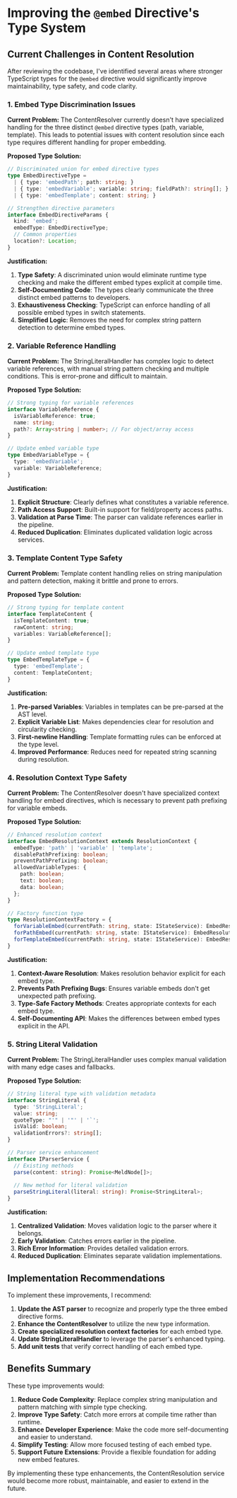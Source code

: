 # Improving the `@embed` Directive's Type System

## Current Challenges in Content Resolution

After reviewing the codebase, I've identified several areas where stronger TypeScript types for the `@embed` directive would significantly improve maintainability, type safety, and code clarity.

### 1. Embed Type Discrimination Issues

**Current Problem:**
The ContentResolver currently doesn't have specialized handling for the three distinct `@embed` directive types (path, variable, template). This leads to potential issues with content resolution since each type requires different handling for proper embedding.

**Proposed Type Solution:**
```typescript
// Discriminated union for embed directive types
type EmbedDirectiveType = 
  | { type: 'embedPath'; path: string; }
  | { type: 'embedVariable'; variable: string; fieldPath?: string[]; }
  | { type: 'embedTemplate'; content: string; }

// Strengthen directive parameters
interface EmbedDirectiveParams {
  kind: 'embed';
  embedType: EmbedDirectiveType;
  // Common properties
  location?: Location;
}
```

**Justification:**
1. **Type Safety**: A discriminated union would eliminate runtime type checking and make the different embed types explicit at compile time.
2. **Self-Documenting Code**: The types clearly communicate the three distinct embed patterns to developers.
3. **Exhaustiveness Checking**: TypeScript can enforce handling of all possible embed types in switch statements.
4. **Simplified Logic**: Removes the need for complex string pattern detection to determine embed types.

### 2. Variable Reference Handling

**Current Problem:**
The StringLiteralHandler has complex logic to detect variable references, with manual string pattern checking and multiple conditions. This is error-prone and difficult to maintain.

**Proposed Type Solution:**
```typescript
// Strong typing for variable references
interface VariableReference {
  isVariableReference: true;
  name: string;
  path?: Array<string | number>; // For object/array access
}

// Update embed variable type
type EmbedVariableType = {
  type: 'embedVariable';
  variable: VariableReference;
}
```

**Justification:**
1. **Explicit Structure**: Clearly defines what constitutes a variable reference.
2. **Path Access Support**: Built-in support for field/property access paths.
3. **Validation at Parse Time**: The parser can validate references earlier in the pipeline.
4. **Reduced Duplication**: Eliminates duplicated validation logic across services.

### 3. Template Content Type Safety

**Current Problem:**
Template content handling relies on string manipulation and pattern detection, making it brittle and prone to errors.

**Proposed Type Solution:**
```typescript
// Strong typing for template content
interface TemplateContent {
  isTemplateContent: true;
  rawContent: string;
  variables: VariableReference[];
}

// Update embed template type
type EmbedTemplateType = {
  type: 'embedTemplate';
  content: TemplateContent;
}
```

**Justification:**
1. **Pre-parsed Variables**: Variables in templates can be pre-parsed at the AST level.
2. **Explicit Variable List**: Makes dependencies clear for resolution and circularity checking.
3. **First-newline Handling**: Template formatting rules can be enforced at the type level.
4. **Improved Performance**: Reduces need for repeated string scanning during resolution.

### 4. Resolution Context Type Safety

**Current Problem:**
The ContentResolver doesn't have specialized context handling for embed directives, which is necessary to prevent path prefixing for variable embeds.

**Proposed Type Solution:**
```typescript
// Enhanced resolution context
interface EmbedResolutionContext extends ResolutionContext {
  embedType: 'path' | 'variable' | 'template';
  disablePathPrefixing: boolean;
  preventPathPrefixing: boolean;
  allowedVariableTypes: {
    path: boolean;
    text: boolean;
    data: boolean;
  };
}

// Factory function type
type ResolutionContextFactory = {
  forVariableEmbed(currentPath: string, state: IStateService): EmbedResolutionContext;
  forPathEmbed(currentPath: string, state: IStateService): EmbedResolutionContext;
  forTemplateEmbed(currentPath: string, state: IStateService): EmbedResolutionContext;
}
```

**Justification:**
1. **Context-Aware Resolution**: Makes resolution behavior explicit for each embed type.
2. **Prevents Path Prefixing Bugs**: Ensures variable embeds don't get unexpected path prefixing.
3. **Type-Safe Factory Methods**: Creates appropriate contexts for each embed type.
4. **Self-Documenting API**: Makes the differences between embed types explicit in the API.

### 5. String Literal Validation

**Current Problem:**
The StringLiteralHandler uses complex manual validation with many edge cases and fallbacks.

**Proposed Type Solution:**
```typescript
// String literal type with validation metadata
interface StringLiteral {
  type: 'StringLiteral';
  value: string;
  quoteType: "'" | '"' | '`';
  isValid: boolean;
  validationErrors?: string[];
}

// Parser service enhancement
interface IParserService {
  // Existing methods
  parse(content: string): Promise<MeldNode[]>;
  
  // New method for literal validation
  parseStringLiteral(literal: string): Promise<StringLiteral>;
}
```

**Justification:**
1. **Centralized Validation**: Moves validation logic to the parser where it belongs.
2. **Early Validation**: Catches errors earlier in the pipeline.
3. **Rich Error Information**: Provides detailed validation errors.
4. **Reduced Duplication**: Eliminates separate validation implementations.

## Implementation Recommendations

To implement these improvements, I recommend:

1. **Update the AST parser** to recognize and properly type the three embed directive forms.
2. **Enhance the ContentResolver** to utilize the new type information.
3. **Create specialized resolution context factories** for each embed type.
4. **Update StringLiteralHandler** to leverage the parser's enhanced typing.
5. **Add unit tests** that verify correct handling of each embed type.

## Benefits Summary

These type improvements would:

1. **Reduce Code Complexity**: Replace complex string manipulation and pattern matching with simple type checking.
2. **Improve Type Safety**: Catch more errors at compile time rather than runtime.
3. **Enhance Developer Experience**: Make the code more self-documenting and easier to understand.
4. **Simplify Testing**: Allow more focused testing of each embed type.
5. **Support Future Extensions**: Provide a flexible foundation for adding new embed features.

By implementing these type enhancements, the ContentResolution service would become more robust, maintainable, and easier to extend in the future.